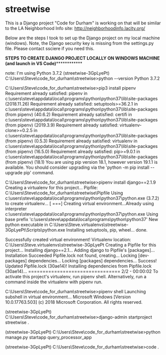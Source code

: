 ﻿# streetwise

This is a Django project "Code for Durham" is working on that will be similar to the LA Neighborhood Info site: http://neighborhoodinfo.lacity.org/

Below are the steps I took to set up the Django project on my local machine (windows). Note, the Django security key is missing from the 
settings.py file.  Please contact ssciere if you need this.

****STEPS TO CREATE DJANGO PROJECT LOCALLY ON WINDOWS MACHINE (and launch in VS Code)****************


note: I'm using Python 3.7.2
(streetwise-3GpLyePt) C:\Users\Steve\code_for_durham\streetwise>python --version
Python 3.7.2


C:\Users\Steve\code_for_durham\streetwise>pip3 install pipenv
Requirement already satisfied: pipenv in c:\users\steve\appdata\local\programs\python\python37\lib\site-packages (2018.11.26)
Requirement already satisfied: setuptools>=36.2.1 in c:\users\steve\appdata\local\programs\python\python37\lib\site-packages (from pipenv) (40.6.2)
Requirement already satisfied: certifi in c:\users\steve\appdata\local\programs\python\python37\lib\site-packages (from pipenv) (2019.3.9)
Requirement already satisfied: virtualenv-clone>=0.2.5 in c:\users\steve\appdata\local\programs\python\python37\lib\site-packages (from pipenv) (0.5.3)
Requirement already satisfied: virtualenv in c:\users\steve\appdata\local\programs\python\python37\lib\site-packages (from pipenv) (16.5.0)
Requirement already satisfied: pip>=9.0.1 in c:\users\steve\appdata\local\programs\python\python37\lib\site-packages (from pipenv) (18.1)
You are using pip version 18.1, however version 19.1.1 is available.
You should consider upgrading via the 'python -m pip install --upgrade pip' command.

C:\Users\Steve\code_for_durham\streetwise>pipenv install django==2.1.9
Creating a virtualenv for this project…
Pipfile: C:\Users\Steve\code_for_durham\streetwise\Pipfile
Using c:\users\steve\appdata\local\programs\python\python37\python.exe (3.7.2) to create virtualenv…
[ ===] Creating virtual environment...Already using interpreter c:\users\steve\appdata\local\programs\python\python37\python.exe
Using base prefix 'c:\\users\\steve\\appdata\\local\\programs\\python\\python37'
New python executable in C:\Users\Steve\.virtualenvs\streetwise-3GpLyePt\Scripts\python.exe
Installing setuptools, pip, wheel...
done.

Successfully created virtual environment!
Virtualenv location: C:\Users\Steve\.virtualenvs\streetwise-3GpLyePt
Creating a Pipfile for this project…
Installing django==2.1…
Adding django to Pipfile's [packages]…
Installation Succeeded
Pipfile.lock not found, creating…
Locking [dev-packages] dependencies…
Locking [packages] dependencies…
Success!
Updated Pipfile.lock (30ae14)!
Installing dependencies from Pipfile.lock (30ae14)…
  ================================ 2/2 - 00:00:02
To activate this project's virtualenv, run pipenv shell.
Alternatively, run a command inside the virtualenv with pipenv run.

C:\Users\Steve\code_for_durham\streetwise>pipenv shell
Launching subshell in virtual environment…
Microsoft Windows [Version 10.0.17763.503]
(c) 2018 Microsoft Corporation. All rights reserved.

(streetwise-3GpLyePt) C:\Users\Steve\code_for_durham\streetwise>django-admin startproject streetwise .

(streetwise-3GpLyePt) C:\Users\Steve\code_for_durham\streetwise>python manage.py startapp query_processor_app

(streetwise-3GpLyePt) C:\Users\Steve\code_for_durham\streetwise>code .




